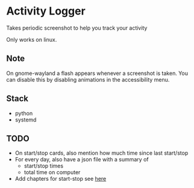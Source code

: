 # Activity Logger

Takes periodic screenshot to help you track your activity

Only works on linux.

## Note

On gnome-wayland a flash appears whenever a screenshot is taken. You can disable this by disabling animations in the accessibility menu.

## Stack

- python
- systemd

## TODO

- On start/stop cards, also mention how much time since last start/stop
- For every day, also have a json file with a summary of
    - start/stop times
    - total time on computer
- Add chapters for start-stop see [here](https://medium.com/@dathanbennett/adding-chapters-to-an-mp4-file-using-ffmpeg-5e43df269687)
